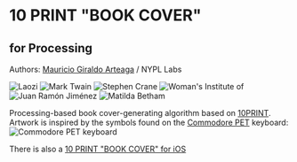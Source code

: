 # 10 PRINT "BOOK COVER"
## for Processing

Authors: [Mauricio Giraldo Arteaga] / NYPL Labs

![Laozi](https://github.com/mgiraldo/tenprintcover-p5/raw/master/output/example1.png)
![Mark Twain](https://github.com/mgiraldo/tenprintcover-p5/raw/master/output/example2.png)
![Stephen Crane](https://github.com/mgiraldo/tenprintcover-p5/raw/master/output/example3.png)
![Woman's Institute of](https://github.com/mgiraldo/tenprintcover-p5/raw/master/output/example4.png)
![Juan Ramón Jiménez](https://github.com/mgiraldo/tenprintcover-p5/raw/master/output/example5.png)
![Matilda Betham](https://github.com/mgiraldo/tenprintcover-p5/raw/master/output/example6.png)

Processing-based book cover-generating algorithm based on [10PRINT](http://10print.org/). Artwork is inspired by the symbols found on the [Commodore PET](https://en.wikipedia.org/wiki/Commodore_PET) keyboard: ![Commodore PET keyboard](https://upload.wikimedia.org/wikipedia/commons/thumb/5/5d/PET_2001_Series-IMG_1724.JPG/1280px-PET_2001_Series-IMG_1724.JPG)

There is also a [10 PRINT "BOOK COVER" for iOS]


[Mauricio Giraldo Arteaga]: https://twitter.com/mgiraldo
[10 PRINT "BOOK COVER" for iOS]: https://github.com/mgiraldo/tenprintcover-ios